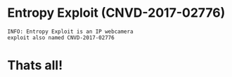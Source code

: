 # Entropy Exploit (CNVD-2017-02776)

    INFO: Entropy Exploit is an IP webcamera 
    exploit also named CNVD-2017-02776 

# Thats all!
